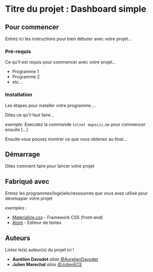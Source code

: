 # Titre du projet : Dashboard simple

## Pour commencer

Entrez ici les instructions pour bien débuter avec votre projet...

### Pré-requis

Ce qu'il est requis pour commencer avec votre projet...

- Programme 1
- Programme 2
- etc...

### Installation

Les étapes pour installer votre programme....

Dites ce qu'il faut faire...

_exemple_: Executez la commande ``telnet mapscii.me`` pour commencer ensuite [...]


Ensuite vous pouvez montrer ce que vous obtenez au final...

## Démarrage

Dites comment faire pour lancer votre projet

## Fabriqué avec

Entrez les programmes/logiciels/ressources que vous avez utilisé pour développer votre projet

_exemples :_
* [Materialize.css](http://materializecss.com) - Framework CSS (front-end)
* [Atom](https://atom.io/) - Editeur de textes


## Auteurs
Listez le(s) auteur(s) du projet ici !
* **Aurélien Davodet** _alias_ [@AurelienDavodet](https://github.com/AurelienDavodet)
* **Julien Marechal** _alias_ [@JulienECE](https://github.com/JulienECE)

